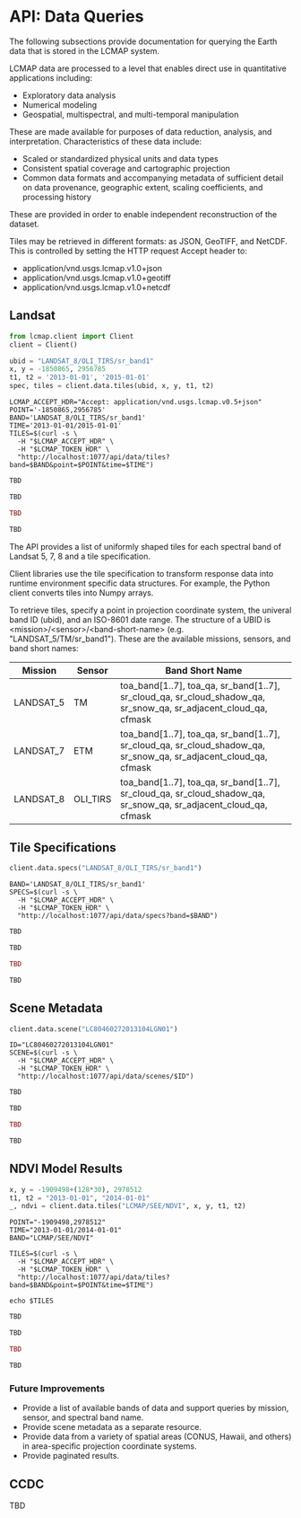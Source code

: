# API: Data Queries

The following subsections provide documentation for querying the Earth data that is stored in the LCMAP system.

LCMAP data are processed to a level that enables direct use in quantitative applications including:

* Exploratory data analysis
* Numerical modeling
* Geospatial, multispectral, and multi-temporal manipulation

These are made available for purposes of data reduction, analysis, and interpretation. Characteristics of these data include:

* Scaled or standardized physical units and data types
* Consistent spatial coverage and cartographic projection
* Common data formats and accompanying metadata of sufficient detail on data provenance, geographic extent, scaling coefficients, and processing history

These are provided in order to enable independent reconstruction of the dataset.

Tiles may be retrieved in different formats: as JSON, GeoTIFF, and NetCDF. This is controlled by setting the HTTP request Accept header to:

* application/vnd.usgs.lcmap.v1.0+json
* application/vnd.usgs.lcmap.v1.0+geotiff
* application/vnd.usgs.lcmap.v1.0+netcdf

## Landsat

```python
from lcmap.client import Client
client = Client()

ubid = "LANDSAT_8/OLI_TIRS/sr_band1"
x, y = -1850865, 2956785
t1, t2 = '2013-01-01', '2015-01-01'
spec, tiles = client.data.tiles(ubid, x, y, t1, t2)
```

```shell
LCMAP_ACCEPT_HDR="Accept: application/vnd.usgs.lcmap.v0.5+json"
POINT='-1850865,2956785'
BAND='LANDSAT_8/OLI_TIRS/sr_band1'
TIME='2013-01-01/2015-01-01'
TILES=$(curl -s \
  -H "$LCMAP_ACCEPT_HDR" \
  -H "$LCMAP_TOKEN_HDR" \
  "http://localhost:1077/api/data/tiles?band=$BAND&point=$POINT&time=$TIME")
```

```vb
TBD
```

```clojure
TBD
```

```ruby
TBD
```

```r
TBD
```

The API provides a list of uniformly shaped tiles for each spectral band of Landsat 5, 7, 8 and a tile specification.

Client libraries use the tile specification to transform response data into runtime environment specific data structures. For example, the Python client converts tiles into Numpy arrays.

To retrieve tiles, specify a point in projection coordinate system, the univeral band ID (ubid), and an ISO-8601 date range. The structure of a UBID is &lt;mission&gt;/&lt;sensor&gt;/&lt;band-short-name&gt; (e.g. "LANDSAT_5/TM/sr_band1"). These are the available missions, sensors, and band short names:

| Mission          | Sensor    | Band Short Name       |
|------------------|-----------|-----------------------|
| LANDSAT_5        | TM        | toa_band[1..7], toa_qa, sr_band[1..7], sr_cloud_qa, sr_cloud_shadow_qa, sr_snow_qa, sr_adjacent_cloud_qa, cfmask |
| LANDSAT_7        | ETM       | toa_band[1..7], toa_qa, sr_band[1..7], sr_cloud_qa, sr_cloud_shadow_qa, sr_snow_qa, sr_adjacent_cloud_qa, cfmask |
| LANDSAT_8        | OLI_TIRS  | toa_band[1..7], toa_qa, sr_band[1..7], sr_cloud_qa, sr_cloud_shadow_qa, sr_snow_qa, sr_adjacent_cloud_qa, cfmask |

## Tile Specifications

```python
client.data.specs("LANDSAT_8/OLI_TIRS/sr_band1")
```

```shell
BAND='LANDSAT_8/OLI_TIRS/sr_band1'
SPECS=$(curl -s \
  -H "$LCMAP_ACCEPT_HDR" \
  -H "$LCMAP_TOKEN_HDR" \
  "http://localhost:1077/api/data/specs?band=$BAND")
```

```vb
TBD
```

```clojure
TBD
```

```ruby
TBD
```

```r
TBD
```

## Scene Metadata

```python
client.data.scene("LC80460272013104LGN01")
```

```shell
ID="LC80460272013104LGN01"
SCENE=$(curl -s \
  -H "$LCMAP_ACCEPT_HDR" \
  -H "$LCMAP_TOKEN_HDR" \
  "http://localhost:1077/api/data/scenes/$ID")
```

```vb
TBD
```

```clojure
TBD
```

```ruby
TBD
```

```r
TBD
```

## NDVI Model Results

```python
x, y = -1909498+(128*30), 2978512
t1, t2 = "2013-01-01", "2014-01-01"
_, ndvi = client.data.tiles("LCMAP/SEE/NDVI", x, y, t1, t2)
```

```shell
POINT="-1909498,2978512"
TIME="2013-01-01/2014-01-01"
BAND="LCMAP/SEE/NDVI"

TILES=$(curl -s \
  -H "$LCMAP_ACCEPT_HDR" \
  -H "$LCMAP_TOKEN_HDR" \
  "http://localhost:1077/api/data/tiles?band=$BAND&point=$POINT&time=$TIME")

echo $TILES
```

```vb
TBD
```

```clojure
TBD
```

```ruby
TBD
```

```r
TBD
```

### Future Improvements

* Provide a list of available bands of data and support queries by mission, sensor, and spectral band name.
* Provide scene metadata as a separate resource.
* Provide data from a variety of spatial areas (CONUS, Hawaii, and others) in area-specific projection coordinate systems.
* Provide paginated results.

## CCDC

TBD
